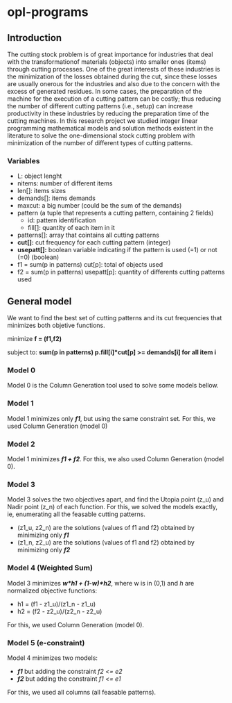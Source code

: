 # opl-programs
  
## Introduction 

The cutting stock problem is of great importance for industries that deal with the transformationof materials (objects) into smaller ones (items) through cutting processes. One of the great interests of these industries is the minimization of the losses obtained during the cut, since these losses are usually onerous for the industries and also due to the concern with the excess of generated residues. In some cases, the preparation of the machine for the execution of a cutting pattern can be costly; thus reducing the number of different cutting patterns (i.e., setup) can increase productivity in these industries by reducing the preparation time of the cutting machines. In this research project we studied integer linear programming mathematical models and solution methods existent in the literature to solve the one-dimensional stock cutting problem with minimization of the number of different types of cutting patterns.

### Variables

  * L: object lenght
  * nitems: number of different items
  * len[]: items sizes
  * demands[]: items demands
  * maxcut: a big number (could be the sum of the demands)
  * pattern (a tuple that represents a cutting pattern, containing 2 fields)
    * id: pattern identification
    * fill[]: quantity of each item in it
  * patterns[]: array that cointains all cutting patterns
  * **cut[]:** cut frequency for each cutting pattern (integer)
  * **usepatt[]:** boolean variable indicating if the pattern is used (=1) or not (=0) (boolean)
  * f1 = sum(p in patterns) cut[p]: total of objects used
  * f2 = sum(p in patterns) usepatt[p]: quantity of differents cutting patterns used
  
  
## General model 
  
  We want to find the best set of cutting patterns and its cut frequencies that minimizes both objetive functions.
  
  minimize **f = (f1,f2)**
  
  subject to: **sum(p in patterns) p.fill[i]\*cut[p] >= demands[i]  for all item i**

### Model 0
  Model 0 is the Column Generation tool used to solve some models bellow.
  
### Model 1
  Model 1 minimizes only ***f1***, but using the same constraint set. For this, we used Column Generation (model 0)

### Model 2
  Model 1 minimizes ***f1 + f2***. For this, we also used Column Generation (model 0).
  
### Model 3
  Model 3 solves the two objectives apart, and find the Utopia point (z_u) and Nadir point (z_n) of each function. For this, we solved the models exactly, ie, enumerating all the feasable cutting patterns.
  
  * (z1_u, z2_n) are the solutions (values of f1 and f2) obtained by minimizing only ***f1***
  * (z1_n, z2_u) are the solutions (values of f1 and f2) obtained by minimizing only ***f2***  
  
### Model 4 (Weighted Sum)
  Model 3 minimizes ***w\*h1 + (1-w)\*h2***, where w is in (0,1) and *h* are normalized objective functions:
  
   * h1 = (f1 - z1_u)/(z1_n - z1_u)
   * h2 = (f2 - z2_u)/(z2_n - z2_u)
   
  For this, we used Column Generation (model 0).
   
 ### Model 5 (e-constraint)
  Model 4 minimizes two models:
  
   * ***f1*** but adding the constraint *f2 <= e2*
   * ***f2*** but adding the constraint *f1 <= e1*   
   
  For this, we used all columns (all feasable patterns).   
